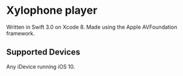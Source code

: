 # Xylophone player
Written in Swift 3.0 on Xcode 8.
Made using the Apple AVFoundation framework.

## Supported Devices
Any iDevice running iOS 10.
